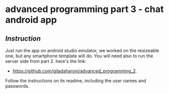 # advanced programming part 3 - chat android app
## _Instruction_


Just run the app on android studio emulator, we worked on the resizeable one, but any smartphone template will do.
You will need also to run the server side from part 2. here's the link:
- https://github.com/giladaharoni/advanced_programming_2.

Follow the instructions on its readme, including the user names and passwords.
